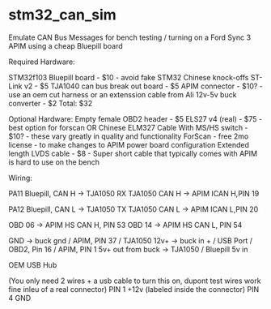 # stm32_can_sim
Emulate CAN Bus Messages for bench testing / turning on a Ford Sync 3 APIM using a cheap Bluepill board 

Required Hardware:

STM32f103 Bluepill board - $10 - avoid fake STM32 Chinese knock-offs
ST-Link v2 - $5
TJA1040 can bus break out board - $5
APIM connector - $10? - use an oem cut harness or an extenssion cable from Ali
12v-5v buck converter - $2
Total: $32

Optional Hardware:
Empty female OBD2 header - $5
ELS27 v4 (real) - $75 - best option for forscan
OR
Chinese ELM327 Cable With MS/HS switch - $10? - these vary greatly in quality and functionality
ForScan - free 2mo license - to make changes to APIM power board configuration
Extended length LVDS cable - $8 - Super short cable that typically comes with APIM is hard to use on the bench

Wiring:

PA11 Bluepill, CAN H -> TJA1050 RX 
TJA1050 CAN H -> APIM ICAN H,PIN 19

PA12 Bluepill, CAN L -> TJA1050 TX
TJA1050 CAN L -> APIM ICAN L,PIN 20

OBD 06 -> APIM HS CAN H, PIN 53
OBD 14 -> APIM HS CAN L, PIN 54

GND -> buck gnd / APIM, PIN 37 / TJA1050
12v+ -> buck in + / USB Port / OBD2, Pin 16 / APIM, PIN 1
5v+ out from buck -> TJA1050 / Bluepill 5v in


OEM USB Hub 

(You only need 2 wires + a usb cable to turn this on, dupont test wires work fine inleu of a real connector)
PIN 1 +12v (labeled inside the connector)
PIN 4 GND
